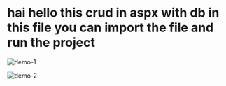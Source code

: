 # hai hello  this crud in aspx with db in this file you can  import the file and run the project 
![demo-1](https://github.com/sakthiwolf/Crud-Asp.net/assets/150451065/a2d92ae6-dfa7-4900-a13b-47fcecd5ee71)

![demo-2](https://github.com/sakthiwolf/Crud-Asp.net/assets/150451065/8e129b26-7b0c-477b-9817-55c006a1cdeb)

